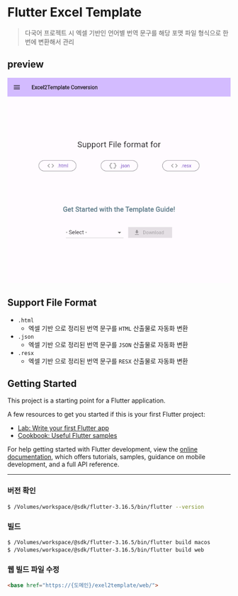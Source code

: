 # Flutter Excel Template
> 다국어 프로젝트 시 엑셀 기반인 언어별 번역 문구를 해당 포맷 파일 형식으로 한번에 변환해서 관리

## preview
![J Hiworks Mail Notifier1](@preview/Flutter-Excel-Template-Preview.png)

## Support File Format
- `.html`
  - 엑셀 기반 으로 정리된 번역 문구를 `HTML` 산출물로 자동화 변환
- `.json`
  - 엑셀 기반 으로 정리된 번역 문구를 `JSON` 산출물로 자동화 변환
- `.resx`
  - 엑셀 기반 으로 정리된 번역 문구를 `RESX` 산출물로 자동화 변환 

## Getting Started

This project is a starting point for a Flutter application.

A few resources to get you started if this is your first Flutter project:

- [Lab: Write your first Flutter app](https://docs.flutter.dev/get-started/codelab)
- [Cookbook: Useful Flutter samples](https://docs.flutter.dev/cookbook)

For help getting started with Flutter development, view the
[online documentation](https://docs.flutter.dev/), which offers tutorials,
samples, guidance on mobile development, and a full API reference.

---

### 버전 확인
``` bash
$ /Volumes/workspace/@sdk/flutter-3.16.5/bin/flutter --version
```

### 빌드
``` bash
$ /Volumes/workspace/@sdk/flutter-3.16.5/bin/flutter build macos
$ /Volumes/workspace/@sdk/flutter-3.16.5/bin/flutter build web
```

### 웹 빌드 파일 수정
``` html
<base href="https://{도메인}/exel2template/web/">
```
